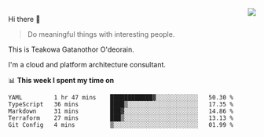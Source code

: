 <img align="right" src="https://github-readme-stats.vercel.app/api?username=Teakowa&show_icons=true&icon_color=2f80ed&text_color=718096&bg_color=ffffff&hide_title=true" />

Hi there 👋

> Do meaningful things with interesting people.

This is Teakowa Gatanothor O'deorain.

I'm a cloud and platform architecture consultant.

📊 **This week I spent my time on**
<!--START_SECTION:waka-->
```text
YAML         1 hr 47 mins    ████████████▓░░░░░░░░░░░░   50.30 % 
TypeScript   36 mins         ████▒░░░░░░░░░░░░░░░░░░░░   17.35 % 
Markdown     31 mins         ███▓░░░░░░░░░░░░░░░░░░░░░   14.86 % 
Terraform    27 mins         ███▒░░░░░░░░░░░░░░░░░░░░░   13.13 % 
Git Config   4 mins          ▒░░░░░░░░░░░░░░░░░░░░░░░░   01.99 % 
```
<!--END_SECTION:waka-->
